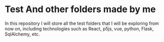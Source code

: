 # Test And  other folders made by me

In this repository I will store all the test folders that I will be exploring from now on, including technologies such as React, p5js, vue, python, Flask, SqlAlchemy, etc.
